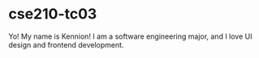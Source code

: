 # cse210-tc03
Yo! My name is Kennion! I am a software engineering major, and I love UI design and frontend development.